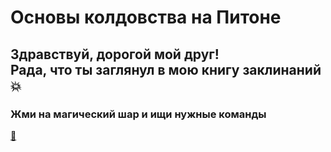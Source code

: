 # Основы колдовства на Питоне

## Здравствуй, дорогой мой друг! <br> Рада, что ты заглянул в мою книгу заклинаний :boom: 

### Жми на магический шар и ищи нужные команды

[:crystal_ball:](команды.txt)